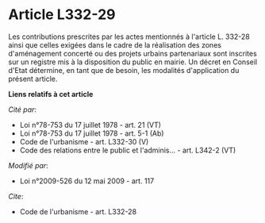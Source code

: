 # Article L332-29

Les contributions prescrites par les actes mentionnés à l'article L. 332-28 ainsi que celles exigées dans le cadre de la
réalisation des zones d'aménagement concerté ou des projets urbains partenariaux sont inscrites sur un registre mis à la
disposition du public en mairie. Un décret en Conseil d'Etat détermine, en tant que de besoin, les modalités d'application du
présent article.

**Liens relatifs à cet article**

_Cité par_:

  - Loi n°78-753 du 17 juillet 1978 - art. 21 (VT)
  - Loi n°78-753 du 17 juillet 1978 - art. 5-1 (Ab)
  - Code de l'urbanisme - art. L332-30 (V)
  - Code des relations entre le public et l'adminis... - art. L342-2 (VT)

_Modifié par_:

  - Loi n°2009-526 du 12 mai 2009 - art. 117

_Cite_:

  - Code de l'urbanisme - art. L332-28
